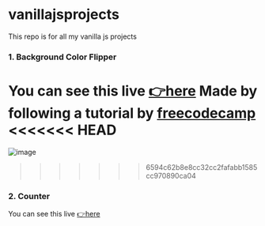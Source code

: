 # vanillajsprojects
This repo is for all my vanilla js projects

### 1. Background Color Flipper
You can see this live [👉here](https://backgroundflipper.netlify.app/)
Made by following a tutorial by [freecodecamp](freecodecamp.org)
<<<<<<< HEAD
=======
![image](https://user-images.githubusercontent.com/89836460/148655334-f03ccbeb-cd39-4312-a175-e0e5b8d66349.png)

>>>>>>> 6594c62b8e8cc32cc2fafabb1585cc970890ca04

### 2. Counter
You can see this live [👉here](https://tilltonystarkcounter.netlify.app/)